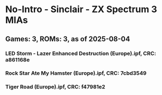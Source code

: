 # No-Intro - Sinclair - ZX Spectrum 3 MIAs
## Games: 3, ROMs: 3, as of 2025-08-04

### LED Storm - Lazer Enhanced Destruction (Europe).ipf, CRC: a861168e
### Rock Star Ate My Hamster (Europe).ipf, CRC: 7cbd3549
### Tiger Road (Europe).ipf, CRC: f47981e2
